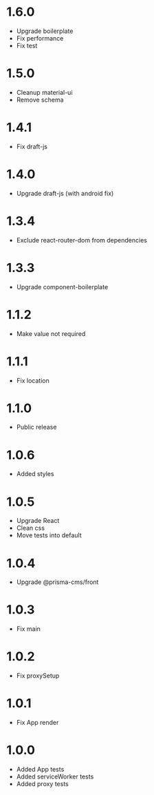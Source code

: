1.6.0
=================================
- Upgrade boilerplate
- Fix performance
- Fix test

1.5.0
=================================
- Cleanup material-ui
- Remove schema

1.4.1
=================================
- Fix draft-js

1.4.0
=================================
- Upgrade draft-js (with android fix)

1.3.4
=================================
- Exclude react-router-dom from dependencies

1.3.3
=================================
- Upgrade component-boilerplate

1.1.2
=================================
- Make value not required

1.1.1
=================================
- Fix location

1.1.0
=================================
- Public release

1.0.6
=================================
- Added styles

1.0.5
=================================
- Upgrade React
- Clean css
- Move tests into default

1.0.4
=================================
- Upgrade @prisma-cms/front

1.0.3
=================================
- Fix main

1.0.2
=================================
- Fix proxySetup

1.0.1
=================================
- Fix App render

1.0.0
=================================
- Added App tests
- Added serviceWorker tests
- Added proxy tests


